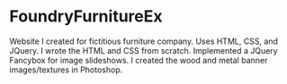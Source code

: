 # FoundryFurnitureEx
Website I created for fictitious furniture company. Uses HTML, CSS, and JQuery.
I wrote the HTML and CSS from scratch. Implemented a JQuery Fancybox for image slideshows.
I created the wood and metal banner images/textures in Photoshop.
